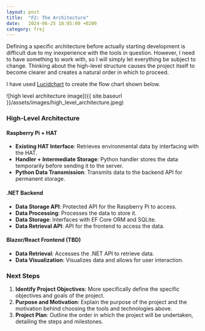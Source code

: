 ```yaml
---
layout: post
title:  "F2: The Architecture"
date:   2024-06-25 18:05:00 +0200
category: frej
---
```


Defining a specific architecture before actually starting development is difficult due to my inexperience with the tools in question. However, I need to have something to work with, so I will simply let everything be subject to change. Thinking about the high-level structure causes the project itself to become clearer and creates a natural order in which to proceed.

I have used [Lucidchart](https://lucid.app) to create the flow chart shown below.

![high level architecture image]({{ site.baseurl }}/assets/images/high_level_architecture.jpeg)

### High-Level Architecture

#### **Raspberry Pi + HAT**
- **Existing HAT Interface**: Retrieves environmental data by interfacing with the HAT.
- **Handler + Intermediate Storage**: Python handler stores the data temporarily before sending it to the server.
- **Python Data Transmission**: Transmits data to the backend API for permanent storage.

#### **.NET Backend**
- **Data Storage API**: Protected API for the Raspberry Pi to access.
- **Data Processing**: Processes the data to store it.
- **Data Storage**: Interfaces with EF Core ORM and SQLite.
- **Data Retrieval API**: API for the frontend to access the data.

#### **Blazor/React Frontend (TBD)**
- **Data Retrieval**: Accesses the .NET API to retrieve data.
- **Data Visualization**: Visualizes data and allows for user interaction.

### Next Steps

1. **Identify Project Objectives**: More specifically define the specific objectives and goals of the project.
2. **Purpose and Motivation**: Explain the purpose of the project and the motivation behind choosing the tools and technologies above.
3. **Project Plan**: Outline the order in which the project will be undertaken, detailing the steps and milestones.
